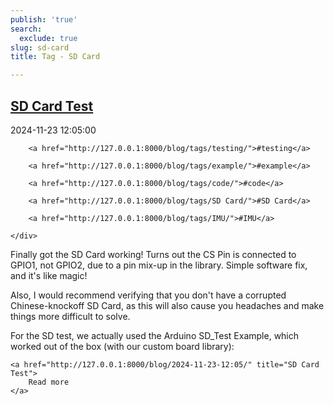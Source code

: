 ```yaml
---
publish: 'true'
search:
  exclude: true
slug: sd-card
title: Tag - SD Card

---
```


<!--
  ~ MIT License
  ~
  ~ Copyright (c) 2023-2025 Maciej 'maQ' Kusz <maciej.kusz@gmail.com>
  ~
  ~ Permission is hereby granted, free of charge, to any person obtaining a copy
  ~ of this software and associated documentation files (the "Software"), to deal
  ~ in the Software without restriction, including without limitation the rights
  ~ to use, copy, modify, merge, publish, distribute, sublicense, and/or sell
  ~ copies of the Software, and to permit persons to whom the Software is
  ~ furnished to do so, subject to the following conditions:
  ~
  ~ The above copyright notice and this permission notice shall be included in all
  ~ copies or substantial portions of the Software.
  ~
  ~ THE SOFTWARE IS PROVIDED "AS IS", WITHOUT WARRANTY OF ANY KIND, EXPRESS OR
  ~ IMPLIED, INCLUDING BUT NOT LIMITED TO THE WARRANTIES OF MERCHANTABILITY,
  ~ FITNESS FOR A PARTICULAR PURPOSE AND NONINFRINGEMENT. IN NO EVENT SHALL THE
  ~ AUTHORS OR COPYRIGHT HOLDERS BE LIABLE FOR ANY CLAIM, DAMAGES OR OTHER
  ~ LIABILITY, WHETHER IN AN ACTION OF CONTRACT, TORT OR OTHERWISE, ARISING FROM,
  ~ OUT OF OR IN CONNECTION WITH THE SOFTWARE OR THE USE OR OTHER DEALINGS IN THE
  ~ SOFTWARE.
  -->


## [SD Card Test](http://127.0.0.1:8000/blog/2024-11-23-12:05/)

<!--suppress LongLine -->
<div class="post-extra">
    <div class="col">
        <p class="post-date">2024-11-23 12:05:00</p>
    </div>
    <div class="col">
    
        <a href="http://127.0.0.1:8000/blog/tags/testing/">#testing</a>
    
        <a href="http://127.0.0.1:8000/blog/tags/example/">#example</a>
    
        <a href="http://127.0.0.1:8000/blog/tags/code/">#code</a>
    
        <a href="http://127.0.0.1:8000/blog/tags/SD Card/">#SD Card</a>
    
        <a href="http://127.0.0.1:8000/blog/tags/IMU/">#IMU</a>
    
    </div>
</div>

Finally got the SD Card working! Turns out the CS Pin is connected to GPIO1, not GPIO2, due to a pin mix-up in the library. Simple software fix, and it's like magic!

Also, I would recommend verifying that you don't have a corrupted Chinese-knockoff SD Card, as this will also cause you headaches and make things more difficult to solve.

For the SD test, we actually used the Arduino SD_Test Example, which worked out of the box (with our custom board library):



<div class="post-link">

    <a href="http://127.0.0.1:8000/blog/2024-11-23-12:05/" title="SD Card Test">
        Read more
    </a>

</div>

